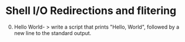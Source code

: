 # Shell I/O Redirections and flitering
0. Hello World- > write a script that prints "Hello, World", followed by a new line to the standard output.
